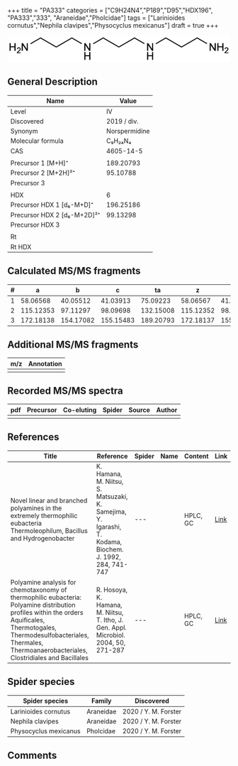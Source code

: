 +++
title = "PA333"
categories = ["C9H24N4","P189","D95","HDX196",
"PA333","333",
"Araneidae","Pholcidae"]
tags = ["Larinioides cornutus","Nephila clavipes","Physocyclus mexicanus"]
draft = true
+++

![](/img/PA333.png)

## General Description

| Name                        | Value         |
|-----------------------------|---------------|
| Level                       | IV            |
| Discovered                  | 2019 / div.   |
| Synonym                     | Norspermidine |
| Molecular formula           | C₉H₂₄N₄       |
| CAS                         | 4605-14-5     |
|                             |               |
| Precursor 1 [M+H]⁺          | 189.20793     |
| Precursor 2 [M+2H]²⁺        | 95.10788      |
| Precursor 3                 |               |
|                             |               |
| HDX                         | 6             |
| Precursor HDX 1 [d₆-M+D]⁺   | 196.25186     |
| Precursor HDX 2 [d₆-M+2D]²⁺ | 99.13298      |
| Precursor HDX 3             |               |
|                             |               |
| Rt                          |               |
| Rt HDX                      |               |

## Calculated MS/MS fragments

| # | a         | b         | c         | ta        | z         | y         | tz        |
|---|-----------|-----------|-----------|-----------|-----------|-----------|-----------|
| 1 | 58.06568  | 40.05512  | 41.03913  | 75.09223  | 58.06567  | 41.03912  | 75.09222  |
| 2 | 115.12353 | 97.11297  | 98.09698  | 132.15008 | 115.12352 | 98.09697  | 132.15007 |
| 3 | 172.18138 | 154.17082 | 155.15483 | 189.20793 | 172.18137 | 155.15482 | 189.20792 |

## Additional MS/MS fragments

| m/z | Annotation |
|-----|------------|
|     |            |

## Recorded MS/MS spectra

| pdf | Precursor | Co-eluting | Spider | Source | Author |
|-----|-----------|------------|--------|--------|--------|
|     |           |            |        |        |        |

## References

| Title  | Reference | Spider | Name | Content | Link |
|--------|-----------|--------|------|---------|------|
| Novel linear and branched polyamines in the extremely thermophilic eubacteria Thermoleophilum, Bacillus and Hydrogenobacter | K. Hamana, M. Niitsu, S. Matsuzaki, K. Samejima, Y. Igarashi, T. Kodama, Biochem. J. 1992, 284, 741-747 | ---           |      | HPLC, GC                          | [Link](http://www.biochemj.org/content/284/3/741) |
| Polyamine analysis for chemotaxonomy of thermophilic eubacteria: Polyamine distribution profiles within the orders Aquificales, Thermotogales, Thermodesulfobacteriales, Thermales, Thermoanaerobacteriales, Clostridiales and Bacillales | R. Hosoya, K. Hamana, M. Niitsu, T. Itho, J. Gen. Appl. Microbiol. 2004, 50, 271-287                                     | ---                        |            | HPLC, GC            | [Link](https://www.jstage.jst.go.jp/article/jgam/50/5/50_5_271/_article) |

## Spider species

| Spider species        | Family    | Discovered           |
|-----------------------|-----------|----------------------|
| Larinioides cornutus  | Araneidae | 2020 / Y. M. Forster |
| Nephila clavipes      | Araneidae | 2020 / Y. M. Forster |
| Physocyclus mexicanus | Pholcidae | 2020 / Y. M. Forster |

## Comments
